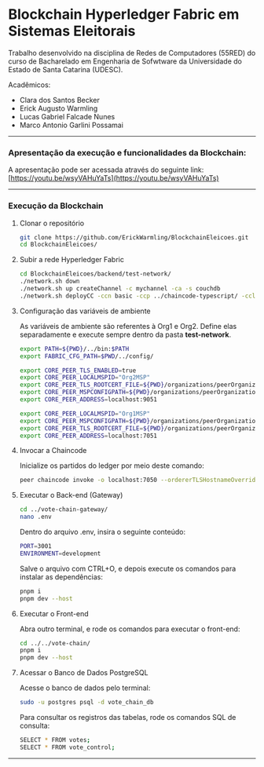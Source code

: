 # Blockchain Hyperledger Fabric em Sistemas Eleitorais

Trabalho desenvolvido na disciplina de Redes de Computadores (55RED) do curso de Bacharelado em Engenharia de Sofwtware da Universidade do Estado de Santa Catarina (UDESC).

Acadêmicos:

- Clara dos Santos Becker
- Erick Augusto Warmling
- Lucas Gabriel Falcade Nunes
- Marco Antonio Garlini Possamai

<hr>

### Apresentação da execução e funcionalidades da Blockchain: 

A apresentação pode ser acessada através do seguinte link: [https://youtu.be/wsyVAHuYaTs](https://youtu.be/wsyVAHuYaTs)

<hr>

### Execução da Blockchain

1. Clonar o repositório
   ``` bash
   git clone https://github.com/ErickWarmling/BlockchainEleicoes.git
   cd BlockchainEleicoes/
   ```

2. Subir a rede Hyperledger Fabric
   ``` bash
   cd BlockchainEleicoes/backend/test-network/
   ./network.sh down
   ./network.sh up createChannel -c mychannel -ca -s couchdb
   ./network.sh deployCC -ccn basic -ccp ../chaincode-typescript/ -ccl typescript   
   ```

3. Configuração das variáveis de ambiente

   As variáveis de ambiente são referentes à Org1 e Org2. Define elas separadamente e execute sempre dentro da pasta **test-network**.
   
   ``` bash
   export PATH=${PWD}/../bin:$PATH
   export FABRIC_CFG_PATH=$PWD/../config/

   export CORE_PEER_TLS_ENABLED=true
   export CORE_PEER_LOCALMSPID="Org2MSP"
   export CORE_PEER_TLS_ROOTCERT_FILE=${PWD}/organizations/peerOrganizations/org2.example.com/peers/peer0.org2.example.com/tls/ca.crt
   export CORE_PEER_MSPCONFIGPATH=${PWD}/organizations/peerOrganizations/org2.example.com/users/Admin@org2.example.com/msp
   export CORE_PEER_ADDRESS=localhost:9051

   export CORE_PEER_LOCALMSPID="Org1MSP"
   export CORE_PEER_MSPCONFIGPATH=${PWD}/organizations/peerOrganizations/org1.example.com/users/Admin@org1.example.com/msp
   export CORE_PEER_TLS_ROOTCERT_FILE=${PWD}/organizations/peerOrganizations/org1.example.com/peers/peer0.org1.example.com/tls/ca.crt
   export CORE_PEER_ADDRESS=localhost:7051
   ```

4. Invocar a Chaincode

   Inicialize os partidos do ledger por meio deste comando:

   ``` bash
   peer chaincode invoke -o localhost:7050 --ordererTLSHostnameOverride orderer.example.com --tls --cafile ${PWD}/organizations/ordererOrganizations/example.com/orderers/orderer.example.com/msp/tlscacerts/tlsca.example.com-cert.pem -C mychannel -n basic --peerAddresses localhost:7051 --tlsRootCertFiles ${PWD}/organizations/peerOrganizations/org1.example.com/peers/peer0.org1.example.com/tls/ca.crt --peerAddresses localhost:9051 --tlsRootCertFiles ${PWD}/organizations/peerOrganizations/org2.example.com/peers/peer0.org2.example.com/tls/ca.crt -c '{"function":"PartyManagementContract:InitPartiesLedger","Args":[]}'
   ```

5. Executar o Back-end (Gateway)

   ``` bash
   cd ../vote-chain-gateway/
   nano .env
   ```
   Dentro do arquivo .env, insira o seguinte conteúdo:

   ``` bash
   PORT=3001
   ENVIRONMENT=development
   ```

   Salve o arquivo com CTRL+O, e depois execute os comandos para instalar as dependências:

   ``` bash
   pnpm i
   pnpm dev --host
   ```

6. Executar o Front-end

   Abra outro terminal, e rode os comandos para executar o front-end:

   ``` bash
   cd ../../vote-chain/
   pnpm i
   pnpm dev --host
   ```

7. Acessar o Banco de Dados PostgreSQL

   Acesse o banco de dados pelo terminal:

   ``` bash
   sudo -u postgres psql -d vote_chain_db
   ```

   Para consultar os registros das tabelas, rode os comandos SQL de consulta:

    ``` bash
    SELECT * FROM votes;
    SELECT * FROM vote_control;
    ```

<hr>
